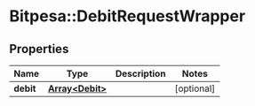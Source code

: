 # Bitpesa::DebitRequestWrapper

## Properties
Name | Type | Description | Notes
------------ | ------------- | ------------- | -------------
**debit** | [**Array&lt;Debit&gt;**](Debit.md) |  | [optional] 



